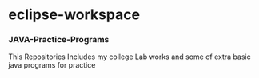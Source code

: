 # eclipse-workspace

### JAVA-Practice-Programs


This Repositories Includes my college Lab works and some of extra basic java programs for practice
